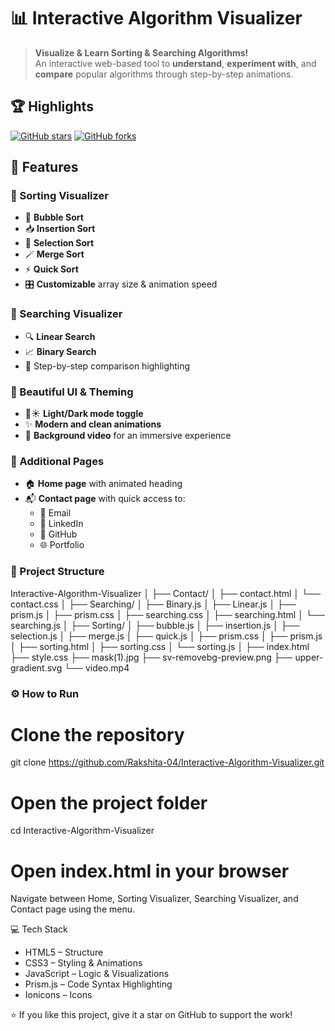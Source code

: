 # 📊 Interactive Algorithm Visualizer

> **Visualize & Learn Sorting & Searching Algorithms!**   
An interactive web-based tool to **understand**, **experiment with**, and **compare** popular algorithms through step-by-step animations.

## 🏆 Highlights
[![GitHub stars](https://img.shields.io/github/stars/Rakshita-04/Interactive-Algorithm-Visualizer?style=flat&color=yellow)](https://github.com/Rakshita-04/Interactive-Algorithm-Visualizer/stargazers)
[![GitHub forks](https://img.shields.io/github/forks/Rakshita-04/Interactive-Algorithm-Visualizer?style=flat&color=orange)](https://github.com/Rakshita-04/Interactive-Algorithm-Visualizer/network)

## 🚀 Features

### 🔹 Sorting Visualizer
- 🫧 **Bubble Sort**
- 📥 **Insertion Sort**
- 📌 **Selection Sort**
- 🪄 **Merge Sort**
- ⚡ **Quick Sort**
- 🎛 **Customizable** array size & animation speed

### 🔹 Searching Visualizer
- 🔍 **Linear Search**
- 📈 **Binary Search**
- 🧩 Step-by-step comparison highlighting

### 🎨 Beautiful UI & Theming
- 🌙☀️ **Light/Dark mode toggle**
- ✨ **Modern and clean animations**
- 🎥 **Background video** for an immersive experience

### 📄 Additional Pages
- 🏠 **Home page** with animated heading
- 📬 **Contact page** with quick access to:
  - 📧 Email
  - 💼 LinkedIn
  - 🐙 GitHub
  - 🌐 Portfolio
### 🌁 Project Structure
Interactive-Algorithm-Visualizer
│
├── Contact/
│   ├── contact.html
│   └── contact.css
│
├── Searching/
│   ├── Binary.js
│   ├── Linear.js
│   ├── prism.js
│   ├── prism.css
│   ├── searching.css
│   ├── searching.html
│   └── searching.js
│
├── Sorting/
│   ├── bubble.js
│   ├── insertion.js
│   ├── selection.js
│   ├── merge.js
│   ├── quick.js
│   ├── prism.css
│   ├── prism.js
│   ├── sorting.html
│   ├── sorting.css
│   └── sorting.js
│
├── index.html
├── style.css
├── mask(1).jpg
├── sv-removebg-preview.png
├── upper-gradient.svg
└── video.mp4

### ⚙️ How to Run
# Clone the repository
git clone https://github.com/Rakshita-04/Interactive-Algorithm-Visualizer.git
# Open the project folder
cd Interactive-Algorithm-Visualizer
# Open index.html in your browser
Navigate between Home, Sorting Visualizer, Searching Visualizer, and Contact page using the menu.

💻 Tech Stack

- HTML5 – Structure
- CSS3 – Styling & Animations
- JavaScript – Logic & Visualizations
- Prism.js – Code Syntax Highlighting
- Ionicons – Icons

⭐ If you like this project, give it a star on GitHub to support the work!
